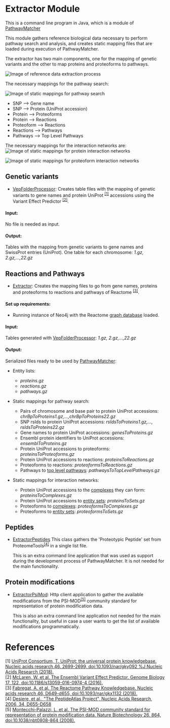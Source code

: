 # Extractor Module

This is a command line program in Java, which is a module of [PathwayMatcher](https://github.com/PathwayAnalysisPlatform/PathwayMatcher)

This module gathers reference biological data necessary to perform pathway search and analysis, 
and creates static mapping files that are loaded during execution of PathwayMatcher.

The extractor has two main components, one for the mapping of genetic variants and the other 
to map proteins and proteoforms to pathways.

![Image of reference data extraction process](https://github.com/PathwayAnalysisPlatform/PathwayMatcher/blob/master/docs/figures/extraction.png)

The necessary mappings for the pathway search:

![Image of static mappings for pathway search](https://github.com/PathwayAnalysisPlatform/PathwayMatcher/blob/master/docs/figures/static_mappings_pathway_search.png)
* SNP --> Gene name
* SNP --> Protein (UniProt accession)
* Protein --> Proteoforms
* Protein --> Reactions
* Proteoform --> Reactions
* Reactions --> Pathways
* Pathways --> Top Level Pathways

The necessary mappings for the interaction networks are:
![Image of static mappings for protein interaction networks](https://github.com/PathwayAnalysisPlatform/PathwayMatcher/blob/master/docs/figures/static_mappings_protein_interaction_networks.png)

![Image of static mappings for proteoform interaction networks](https://github.com/PathwayAnalysisPlatform/PathwayMatcher/blob/master/docs/figures/static_mappings_proteoform_interaction_networks.png)

## Genetic variants

* [VepFolderProcessor](https://github.com/PathwayAnalysisPlatform/Extractor/blob/master/src/main/java/no/uib/pap/extractor/vep/VepFolderProcessor.java): Creates table files with the mapping of genetic variants to gene names and protein UniProt <sup>[\[1\]](#references)</sup> accessions using the Variant Effect Predictor <sup>[\[2\]](#references)</sup>.

#### Input:
No file is needed as input.

#### Output: 
Tables with the mapping from genetic variants to gene names and SwissProt entries (UniProt). One table for each chromosome: _1.gz, 2.gz,...,22.gz_

## Reactions and Pathways
* [Extractor](https://github.com/PathwayAnalysisPlatform/Extractor/blob/master/src/main/java/no/uib/pap/extractor/neo4j/Extractor.java): Creates the mapping files to go from gene names, proteins and proteoforms to reactions and pathways of Reactome <sup>[\[3\]](#references)</sup>.

#### Set up requirements:
* Running instance of Neo4j with the Reactome [graph database](https://reactome.org/dev/graph-database) loaded.

#### Input:
Tables generated with [VepFolderProcessor](https://github.com/PathwayAnalysisPlatform/Extractor/blob/master/src/main/java/no/uib/pap/extractor/vep/VepFolderProcessor.java): _1.gz, 2.gz,...,22.gz_ 

#### Output:
Serialized files ready to be used by [PathwayMatcher](https://github.com/PathwayAnalysisPlatform/PathwayMatcher):
* Entity lists:
  * _proteins.gz_
  * _reactions.gz_
  * _pathways.gz_
  
* Static mappings for pathway search:  
  * Pairs of chromosome and base pair to protein UniProt accessions: _chrBpToProteins1.gz,...,chrBpToProteins22.gz_
  * SNP rsIds to protein UniProt accessions: _rsIdsToProteins1.gz,..., rsIdsToProteins22.gz_
  * Gene names to protein UniProt accessions: _genesToProteins.gz_
  * Ensembl protein identifiers to UniProt accessions: _ensemblToProteins.gz_  
  * Protein UniProt accessions to proteoforms: _proteinsToProteoforms.gz_
  * Protein UniProt accessions to reactions: _proteinsToReactions.gz_   
  * Proteoforms to reactions: _proteoformsToReactions.gz_   
  * Pathways to [top level pathways](https://reactome.org/content/schema/TopLevelPathway): _pathwaysToTopLevelPathways.gz_
  
* Static mappings for interaction networks:
  * Protein UniProt accessions to the [complexes](https://reactome.org/content/schema/Complex) they can form: _proteinsToComplexes.gz_
  * Protein UniProt accessions to [entity sets](https://reactome.org/content/schema/EntitySet): _proteinsToSets.gz_
  * Proteoforms to [complexes](https://reactome.org/content/schema/Complex): _proteoformsToComplexes.gz_
  * Proteoforms to [entity sets](https://reactome.org/content/schema/EntitySet): _proteoformsToSets.gz_

## Peptides

* [ExtractorPeptides](https://github.com/PathwayAnalysisPlatform/Extractor/blob/master/src/main/java/no/uib/pap/extractor/peptides/ExtractorPeptides.java) This class gathers the 'Proteotypic Peptide' set from ProteomeTools<sup>[\[4\]](#references)</sup> in a single list file. 
    
    This is an extra command line application that was used as support during the development 
process of PathwayMatcher. It is not needed for the main functionality.

## Protein modifications 
 
* [ExtractorPsiMod](https://github.com/PathwayAnalysisPlatform/Extractor/blob/master/src/main/java/no/uib/pap/extractor/psimod/MODGet.java): Http client application to gather the available modifications
from the PSI-MOD<sup>[\[5\]](#references)</sup> community standard for representation of protein modification data. 

    This is also an extra command line application not needed for the main functionality, but useful 
in case a user wants to get the list of available modifications programmatically.
 
 # References
 \[1\] [UniProt Consortium, T. UniProt: the universal protein knowledgebase. Nucleic acids research 46, 2699-2699, doi:10.1093/nar/gky092 %J Nucleic Acids Research (2018).
](https://academic.oup.com/nar/article/46/5/2699/4841658) <br>
\[2\] [McLaren, W. et al. The Ensembl Variant Effect Predictor. Genome Biology 17, 122, doi:10.1186/s13059-016-0974-4 (2016).
](https://genomebiology.biomedcentral.com/articles/10.1186/s13059-016-0974-4)<br>
\[3\] [Fabregat, A. et al. The Reactome Pathway Knowledgebase. Nucleic acids research 46, D649-d655, doi:10.1093/nar/gkx1132 (2018).](https://academic-oup-com.pva.uib.no/nar/article/46/D1/D649/4626770)<br>
 \[4\] [Desiere, et al., "The PeptideAtlas Project", Nucleic Acids Research, 2006, 34, D655-D658](http://www.peptideatlas.org/publications/PA_NAR_2006.pdf)<br>
 \[5\] [Montecchi-Palazzi, L. et al. The PSI-MOD community standard for representation of protein modification data. Nature Biotechnology 26, 864, doi:10.1038/nbt0808-864 (2008).
](https://www.nature.com/articles/nbt0808-864)